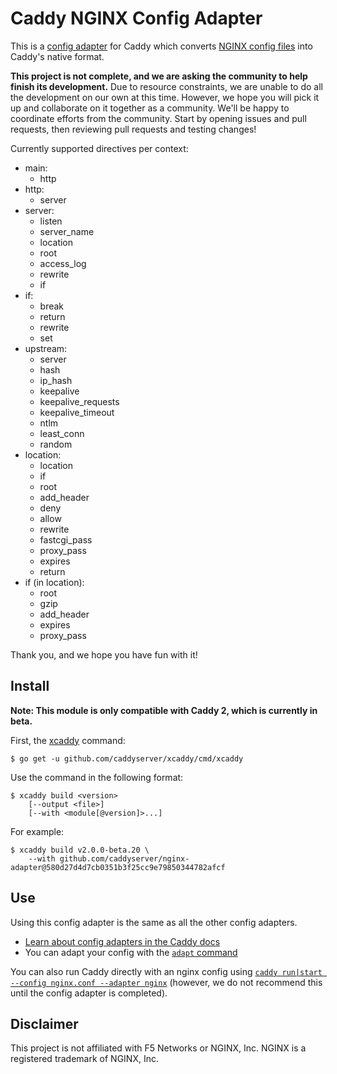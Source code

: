 Caddy NGINX Config Adapter
==========================

This is a [config adapter](https://github.com/caddyserver/caddy/wiki/v2:-Documentation#config-adapters) for Caddy which converts [NGINX config files](https://www.nginx.com/resources/wiki/start/topics/examples/full/) into Caddy's native format.

**This project is not complete, and we are asking the community to help finish its development.** Due to resource constraints, we are unable to do all the development on our own at this time. However, we hope you will pick it up and collaborate on it together as a community. We'll be happy to coordinate efforts from the community. Start by opening issues and pull requests, then reviewing pull requests and testing changes!

Currently supported directives per context:

* main:
  * http
* http:
  * server
* server:
  * listen
  * server_name
  * location
  * root
  * access_log
  * rewrite
  * if
* if:
  * break
  * return
  * rewrite
  * set
* upstream:
  * server
  * hash
  * ip_hash
  * keepalive
  * keepalive_requests
  * keepalive_timeout
  * ntlm
  * least_conn
  * random
* location:
  * location
  * if
  * root
  * add_header
  * deny
  * allow
  * rewrite
  * fastcgi_pass
  * proxy_pass
  * expires
  * return
* if (in location):
  * root
  * gzip
  * add_header
  * expires
  * proxy_pass

Thank you, and we hope you have fun with it!

## Install

**Note: This module is only compatible with Caddy 2, which is currently in beta.**

First, the [xcaddy](https://github.com/caddyserver/xcaddy) command:

```shell
$ go get -u github.com/caddyserver/xcaddy/cmd/xcaddy
```

Use the command in the following format:

```shell
$ xcaddy build <version>
	[--output <file>]
	[--with <module[@version]>...]
```

For example:

```shell
$ xcaddy build v2.0.0-beta.20 \
	--with github.com/caddyserver/nginx-adapter@580d27d4d7cb0351b3f25cc9e79850344782afcf
```

## Use

Using this config adapter is the same as all the other config adapters.

- [Learn about config adapters in the Caddy docs](https://caddyserver.com/docs/config-adapters)
- You can adapt your config with the [`adapt` command](https://caddyserver.com/docs/command-line#caddy-adapt)

You can also run Caddy directly with an nginx config using [`caddy run|start --config nginx.conf --adapter nginx`](https://github.com/caddyserver/caddy/wiki/v2:-Documentation#run) (however, we do not recommend this until the config adapter is completed).


## Disclaimer

This project is not affiliated with F5 Networks or NGINX, Inc. NGINX is a registered trademark of NGINX, Inc.
